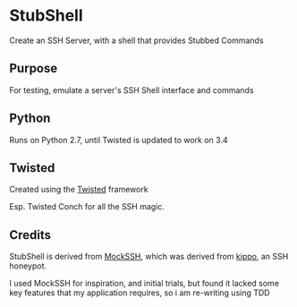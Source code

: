 StubShell
=========

Create an SSH Server, with a shell that provides Stubbed Commands

Purpose
-------
For testing, emulate a server's SSH Shell interface and commands

Python
------
Runs on Python 2.7, until Twisted is updated to work on 3.4

Twisted
-------
Created using the [Twisted](https://twistedmatrix.com/trac/) framework

Esp. Twisted Conch for all the SSH magic.

Credits
-------
StubShell is derived from [MockSSH](https://github.com/ncouture/MockSSH),
which was derived from [kippo](https://github.com/desaster/kippo/), an SSH honeypot.

I used MockSSH for inspiration, and initial trials, but found it lacked some key features
that my application requires, so i am re-writing using TDD
